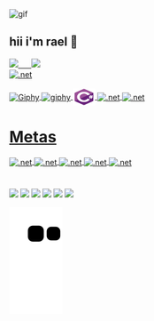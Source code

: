 
 <img align='500px' height='150px' width ='200px'  alt="gif" src="https://media.giphy.com/media/h408T6Y5GfmXBKW62l/giphy.gif?cid=ecf05e47bqpq4alcew1dmqw9ek8m5zdub2jtlmxl3eh5bl84&rid=giphy.gif&ct=g"> 
 
## hii i'm rael 👋

<div>
  <a href="https://github.com/Israel-Junqueira">
  <img height="150em" src="https://github-readme-stats.vercel.app/api?username=Israel-Junqueira&show_icons=true&theme=gruvbox&include_all_commits=true&count_private=true"/>&nbsp&nbsp&nbsp&nbsp&nbsp 
  <img height="150em" src="https://github-readme-stats.vercel.app/api/top-langs/?username=Israel-Junqueira&layout=compact&langs_count=7&theme=gruvbox"/>   
</div>
 
  <img align="center" alt=".net" height="100" width="150" src="https://media.giphy.com/media/H6ikSWPFewZ97pefqC/giphy.gif?cid=ecf05e47m1jdrrkpb7hpnr3piyrknmblaf67mhbd6zvbi97h&rid=giphy.gif&ct=s"> 
 
<div style="display: inline_block"><br>
  <img align="center" alt="Giphy" height="50" width="50" src="https://media.giphy.com/media/XAxylRMCdpbEWUAvr8/giphy.gif?cid=ecf05e47wha9886j037ovdt1acx2rkfl8dbsxjxdr77zxkar&rid=giphy.gif&ct=s">
 
  <img align="center" alt="giphy" height="50" width="50" src="https://media.giphy.com/media/fsEaZldNC8A1PJ3mwp/giphy.gif?cid=ecf05e47jno1xu84hendyjsy6h5op9iiylwwdb8fdm1ok0rd&rid=giphy.gif&ct=s">
 
  <img align="center" alt="giphy" height="30" width="40" src="https://raw.githubusercontent.com/devicons/devicon/master/icons/csharp/csharp-original.svg">
 
  <img align="center" alt=".net" height="30" width="40" src="https://cdn.jsdelivr.net/gh/devicons/devicon/icons/dotnetcore/dotnetcore-original.svg">
 
  <img align="center" down=250px alt=".net" height="40" width="50" src="https://media.giphy.com/media/V8y1y1FzxDETVUtQE4/giphy.gif?cid=ecf05e47wd8fpxc8cqbru7pr7et3imnydwo9u65d2ca8ibpi&rid=giphy.gif&ct=s">
 
  <h1>Metas</h1>
  <img align="center" alt=".net" height="50" width="50" src="https://media.giphy.com/media/sAgeUIrRAjGlrdALC1/giphy.gif?cid=ecf05e47rm99madrp6707by0223559rvusvdwrlmpkzdif6b&rid=giphy.gif&ct=s"> 
 
  <img align="center" alt=".net" height="40" width="0" src="https://media.giphy.com/media/ln7z2eWriiQAllfVcn/giphy.gif?cid=ecf05e47iez7m894x3ugqvn73v5706ryf0n1xa8wy42b8kfn&rid=giphy.gif&ct=s">
  <img align="center" alt=".net" height="30" width="40" src="https://cdn.jsdelivr.net/gh/devicons/devicon/icons/nodejs/nodejs-original.svg">
  <img align="center" alt=".net" height="30" width="40" src="https://media.giphy.com/media/JqDcpPX8vWahUny0pE/giphy.gif?cid=ecf05e47k2gweqmfmcudo0o5v4pnmrohj9yh7phvl4ggfvmg&rid=giphy.gif&ct=s">
  <img align="center" alt=".net" height="30" width="40" src="https://cdn.jsdelivr.net/gh/devicons/devicon/icons/spring/spring-original.svg">                                                                                                                                          
</div>
  
  #
  
  <div> 
  <a href="" target="_blank"><img src="https://img.shields.io/badge/YouTube-FF0000?style=for-the-badge&logo=youtube&logoColor=white" target="_blank"></a>
  <a href="" target="_blank"><img src="https://img.shields.io/badge/-Instagram-%23E4405F?style=for-the-badge&logo=instagram&logoColor=white" target="_blank"></a>
 	<a href="" target="_blank"><img src="https://img.shields.io/badge/Twitch-9146FF?style=for-the-badge&logo=twitch&logoColor=white" target="_blank"></a>
 <a href="https://discord.gg/gPDDhhRNKz" target="_blank"><img src="https://img.shields.io/badge/Discord-7289DA?style=for-the-badge&logo=discord&logoColor=white" target="_blank"></a> 
  <a href = "mailto:israelribeiro313@gmail.com"><img src="https://img.shields.io/badge/-Gmail-%23333?style=for-the-badge&logo=gmail&logoColor=white" target="_blank"></a>
  <a href="https://www.linkedin.com/in/israel-ribeiro-junqueira-525757191/" target="_blank"><img src="https://img.shields.io/badge/-LinkedIn-%230077B5?style=for-the-badge&logo=linkedin&logoColor=white" target="_blank"></a> 
 
  ![Snake animation](https://github.com/rafaballerini/rafaballerini/blob/output/github-contribution-grid-snake.svg)
 
</div>
